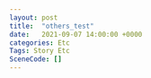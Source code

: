 ```yaml
---
layout: post
title:  "others_test"
date:   2021-09-07 14:00:00 +0000
categories: Etc
Tags: Story Etc
SceneCode: []
---
```

